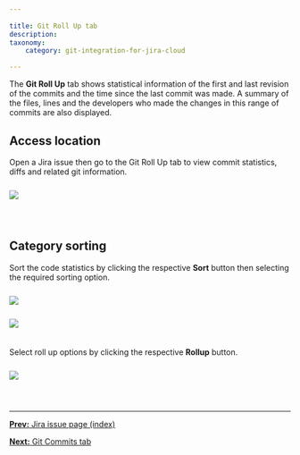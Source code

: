 ```yaml
---
 
title: Git Roll Up tab
description:
taxonomy:
    category: git-integration-for-jira-cloud

---
```


The **Git Roll Up** tab shows statistical information of the first and last revision of the commits and the time since the last commit was made. A summary of the files, lines and the developers who made the changes in this range of commits are also displayed.

## Access location

Open a Jira issue then go to the Git Roll Up tab to view commit statistics, diffs and related git information.

<img src='/wp-content/uploads/gij-gitcloud-jira-issue-rollup-tab.png' style='margin:25px auto;max-width:100%;display:block;' />

<br>

## Category sorting

Sort the code statistics by clicking the respective **Sort** button then selecting the required sorting option.

<img src='/wp-content/uploads/gij-gitcloud-git-rollup-sort01.png' style='margin:25px auto;max-width:100%;display:block;' />

<img src='/wp-content/uploads/gij-gitcloud-git-rollup-sort02.png' style='margin:25px auto 35px auto;max-width:100%;display:block;' />

Select roll up options by clicking the respective **Rollup** button.

<img src='/wp-content/uploads/gij-gitcloud-git-rollup-sort03.png' style='margin:25px auto;max-width:100%;display:block;' />

&nbsp;
* * *

[**Prev:** Jira issue page (index)](/git-integration-for-jira-cloud/jira-issue-page-gij-cloud)

[**Next:** Git Commits tab](/git-integration-for-jira-cloud/git-commits-tab-gij-cloud)

